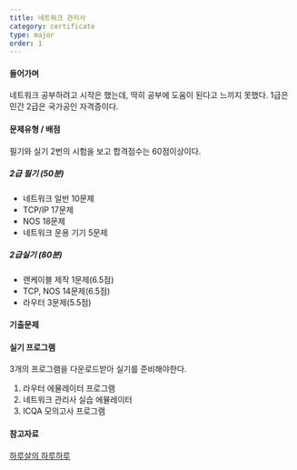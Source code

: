 ```yaml
---
title: 네트워크 관리사
category: certificate
type: major
order: 1
---
```


#### 들어가며
네트워크 공부하려고 시작은 했는데, 딱히 공부에 도움이 된다고 느끼지 못했다.
1급은 민간 2급은 국가공인 자격증이다.

#### 문제유형 / 배점
필기와 실기 2번의 시험을 보고 합격점수는 60점이상이다. 

##### 2급 필기 (50분)
- 네트워크 일반 10문제
- TCP/IP 17문제
- NOS 18문제
- 네트워크 운용 기기 5문제

##### 2급실기 (80분)
- 랜케이블 제작 1문제(6.5점)
- TCP, NOS 14문제(6.5점)
- 라우터 3문제(5.5점)

#### 기출문제

#### 실기 프로그램
3개의 프로그램을 다운로드받아 실기를 준비해야한다.
1. 라우터 에뮬레이터 프로그램
2. 네트워크 관리사 실습 에뮬레이터
3. ICQA 모의고사 프로그램

#### 참고자료

[하루살의 하루하루](http://haruharu.me/)